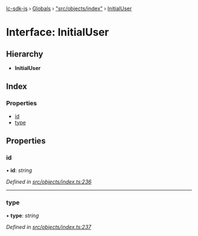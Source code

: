 [lc-sdk-js](../README.md) › [Globals](../globals.md) › ["src/objects/index"](../modules/_src_objects_index_.md) › [InitialUser](_src_objects_index_.initialuser.md)

# Interface: InitialUser

## Hierarchy

* **InitialUser**

## Index

### Properties

* [id](_src_objects_index_.initialuser.md#id)
* [type](_src_objects_index_.initialuser.md#type)

## Properties

###  id

• **id**: *string*

*Defined in [src/objects/index.ts:236](https://github.com/livechat/lc-sdk-js/blob/5281c0a/src/objects/index.ts#L236)*

___

###  type

• **type**: *string*

*Defined in [src/objects/index.ts:237](https://github.com/livechat/lc-sdk-js/blob/5281c0a/src/objects/index.ts#L237)*
